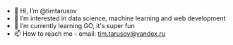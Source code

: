 - 👋 Hi, I’m @timtarusov
- 👀 I’m interested in data science, machine learning and web development
- 🌱 I’m currently learning GO, it's super fun
- 📫 How to reach me - email: tim.tarusov@yandex.ru

<!---
timtarusov/timtarusov is a ✨ special ✨ repository because its `README.md` (this file) appears on your GitHub profile.
You can click the Preview link to take a look at your changes.
--->

